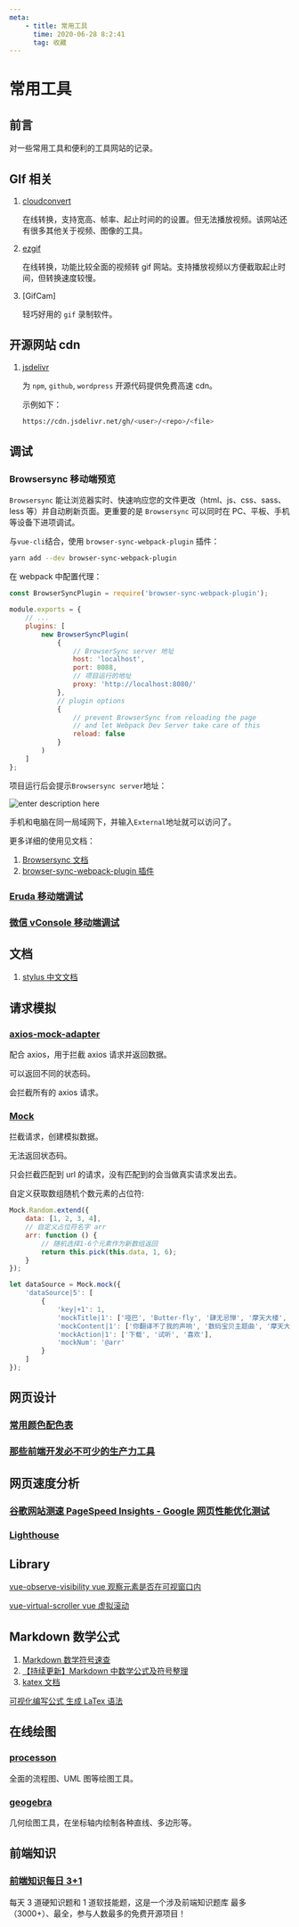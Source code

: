 ```yaml
---
meta:
    - title: 常用工具
      time: 2020-06-28 8:2:41
      tag: 收藏
---
```


# 常用工具

## 前言

对一些常用工具和便利的工具网站的记录。

<!-- more -->

## GIf 相关

1. [cloudconvert](https://cloudconvert.com/mp4-to-gif)

    在线转换，支持宽高、帧率、起止时间的的设置。但无法播放视频。该网站还有很多其他关于视频、图像的工具。

2. [ezgif](https://ezgif.com/video-to-gif)

    在线转换，功能比较全面的视频转 gif 网站。支持播放视频以方便截取起止时间，但转换速度较慢。

3. [GifCam]

    轻巧好用的 `gif` 录制软件。

## 开源网站 cdn

1. [jsdelivr](http://www.jsdelivr.com)

    为 `npm`, `github`, `wordpress` 开源代码提供免费高速 cdn。

    示例如下：

    ```bash
    https://cdn.jsdelivr.net/gh/<user>/<repo>/<file>
    ```

## 调试

### Browsersync 移动端预览

`Browsersync` 能让浏览器实时、快速响应您的文件更改（html、js、css、sass、less 等）并自动刷新页面。更重要的是 `Browsersync` 可以同时在 PC、平板、手机等设备下进项调试。

与`vue-cli`结合，使用 `browser-sync-webpack-plugin` 插件：

```bash
yarn add --dev browser-sync-webpack-plugin

```

在 webpack 中配置代理：

```js
const BrowserSyncPlugin = require('browser-sync-webpack-plugin');

module.exports = {
    // ...
    plugins: [
        new BrowserSyncPlugin(
            {
                // BrowserSync server 地址
                host: 'localhost',
                port: 8088,
                // 项目运行的地址
                proxy: 'http://localhost:8080/'
            },
            // plugin options
            {
                // prevent BrowserSync from reloading the page
                // and let Webpack Dev Server take care of this
                reload: false
            }
        )
    ]
};
```

项目运行后会提示`Browsersync server`地址：

![enter description here](https://fireli-1256465711.cos.ap-chengdu.myqcloud.com/img/1584062306027.png)

手机和电脑在同一局域网下，并输入`External`地址就可以访问了。

更多详细的使用见文档：

1. [Browsersync 文档](http://www.browsersync.cn/)
2. [browser-sync-webpack-plugin 插件](https://www.npmjs.com/package/browser-sync-webpack-plugin)

### [Eruda 移动端调试](https://github.com/liriliri/eruda/blob/master/doc/README_CN.md)

### [微信 vConsole 移动端调试](https://github.com/Tencent/vConsole/blob/dev/doc/tutorial_CN.md)

## 文档

1. [stylus 中文文档](https://www.zhangxinxu.com/jq/stylus/)

## 请求模拟

### [axios-mock-adapter](https://github.com/ctimmerm/axios-mock-adapter)

配合 axios，用于拦截 axios 请求并返回数据。

可以返回不同的状态码。

会拦截所有的 axios 请求。

### [Mock](https://github.com/nuysoft/Mock)

拦截请求，创建模拟数据。

无法返回状态码。

只会拦截匹配到 url 的请求，没有匹配到的会当做真实请求发出去。

自定义获取数组随机个数元素的占位符:

```js
Mock.Random.extend({
    data: [1, 2, 3, 4],
    // ⾃定义占位符名字 arr
    arr: function () {
        // 随机选择1-6个元素作为新数组返回
        return this.pick(this.data, 1, 6);
    }
});

let dataSource = Mock.mock({
    'dataSource|5': [
        {
            'key|+1': 1,
            'mockTitle|1': ['哑巴', 'Butter-fly', '肆无忌惮', '摩天大楼', '初学者'],
            'mockContent|1': ['你翻译不了我的声响', '数码宝贝主题曲', '摩天大楼太稀有', '像海浪撞破了山丘'],
            'mockAction|1': ['下载', '试听', '喜欢'],
            'mockNum': '@arr'
        }
    ]
});
```

## 网页设计

### [常用颜色配色表](http://tool.c7sky.com/webcolor/)

### [那些前端开发必不可少的生产力工具](https://juejin.im/post/6854573221417582600)

## 网页速度分析

### [谷歌网站测速 PageSpeed Insights - Google 网页性能优化测试](https://www.googlespeed.cn/)

### [Lighthouse](https://www.cnblogs.com/zengfp/p/9888048.html)

## Library

[vue-observe-visibility vue 观察元素是否在可视窗口内](https://github.com/Akryum/vue-observe-visibility)

[vue-virtual-scroller vue 虚拟滚动](https://github.com/Akryum/vue-virtual-scroller)

## Markdown 数学公式

1. [Markdown 数学符号速查](https://www.cnblogs.com/mengsuenyan/p/12614058.html)
2. [【持续更新】Markdown 中数学公式及符号整理](https://blog.csdn.net/qq_18150255/article/details/88040858?utm_medium=distribute.pc_relevant.none-task-blog-BlogCommendFromMachineLearnPai2-4.channel_param&depth_1-utm_source=distribute.pc_relevant.none-task-blog-BlogCommendFromMachineLearnPai2-4.channel_param)
3. [katex 文档](https://katex.org/docs/supported.html)

[可视化编写公式 生成 LaTex 语法](http://www.wiris.com/editor/demo/en/developers)

## 在线绘图

### [processon](https://www.processon.com/)

全面的流程图、UML 图等绘图工具。

### [geogebra](https://www.geogebra.org/)

几何绘图工具，在坐标轴内绘制各种直线、多边形等。

## 前端知识

### [前端知识每日 3+1](http://www.h-camel.com/index.html)

每天 3 道硬知识题和 1 道软技能题，这是一个涉及前端知识题库 最多（3000+）、最全，参与人数最多的免费开源项目！
